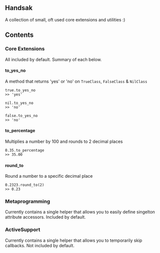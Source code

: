 ## Handsak
A collection of small, oft used core extensions and utilities :)

## Contents
### Core Extensions
All included by default. Summary of each below.

#### to_yes_no
A method that returns 'yes' or 'no' on `TrueClass`, `FalseClass` & `NilClass`

    true.to_yes_no 
    >> 'yes'
    
    nil.to_yes_no 
    >> 'no'
    
    false.to_yes_no 
    >> 'no'

#### to_percentage
Multiplies a number by 100 and rounds to 2 decimal places

    0.35.to_percentage
    >> 35.00

#### round_to
Round a number to a specific decimal place

    0.2323.round_to(2)
    >> 0.23


### Metaprogramming
Currently contains a single helper that allows you to easily define singelton attribute accessors.
Included by default.

### ActiveSupport
Currently contains a single helper that allows you to temporarily skip callbacks.
Not included by default. 
